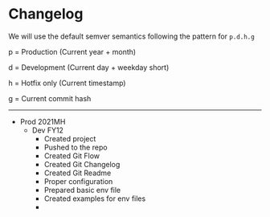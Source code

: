 # Changelog

We will use the default semver semantics following the pattern for `p.d.h.g`

p = Production (Current year + month)

d = Development (Current day + weekday short)

h = Hotfix only (Current timestamp)

g = Current commit hash

---

* Prod 2021MH
  * Dev FY12
    * Created project
    * Pushed to the repo
    * Created Git Flow
    * Created Git Changelog
    * Created Git Readme
    * Proper configuration
    * Prepared basic env file
    * Created examples for env files
    * 

